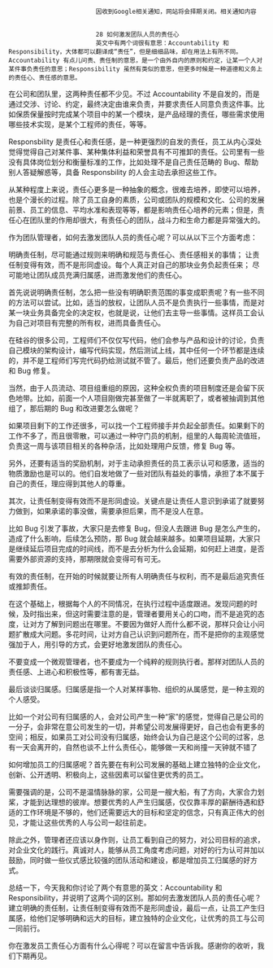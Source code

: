 
                            
                            因收到Google相关通知，网站将会择期关闭。相关通知内容
                            
                            
                            28 如何激发团队人员的责任心
                            英文中有两个词很有意思：Accountability 和 Responsibility，大体都可以翻译成“责任”，但是细细品味，却在用法上有所不同。Accountability 有点儿问责、责任制的意思，是一个由外自内的原则和约定，让某一个人对某件事负责任的意思；Responsibility 虽然有类似的意思，但更多时候是一种道德和义务上的责任心、责任感的意思。

在公司和团队里，这两种责任都不少见。不过 Accountability 不是自发的，而是通过交涉、讨论、约定，最终决定由谁来负责，并要求责任人同意负责这件事。比如保质保量按时完成某个项目中的某一个模块，是产品经理的责任，哪些需求使用哪些技术实现，是某个工程师的责任，等等。

Responsbility 是责任心和责任感，是一种更强烈的自发的责任，员工从内心深处觉得觉得自己对某件事、某种集体利益和荣誉具有不可推卸的责任。公司里有一些没有具体岗位划分和衡量标准的工作，比如处理不是自己责任范畴的 Bug、帮助别人答疑解惑等，具备 Responsbility 的人会主动去承担这些工作。

从某种程度上来说，责任心更多是一种抽象的概念，很难去培养，即使可以培养，也是个漫长的过程。除了员工自身的素质，公司或团队的规模和文化、公司的发展前景、员工的信息、平均水准和表现等等，都是影响责任心培养的元素；但是，责任心在团队里的作用却很大，有责任心的团队，战斗力和生命力都是异常强大的。

作为团队管理者，如何去激发团队人员的责任心呢？可以从以下三个方面考虑：


明确责任制，尽可能通过规则来明确和规范与责任心、责任感相关的事情；
让责任制变得有效，而不是形同虚设。每个人真正对自己的那块业务负起责任来；
尽可能地让团队成员充满归属感，进而激发他们的责任心。


首先说说明确责任制，怎么把一些没有明确职责范围的事变成职责呢？有一些不同的方法可以尝试。比如，适当的放权，让团队人员不是负责执行一些事情，而是对某一块业务具备完全的决定权，也就是说，让他们去主导一些事情。这样员工会认为自己对项目有完整的所有权，进而具备责任心。

在硅谷的很多公司，工程师们不仅仅写代码，他们会参与产品和设计的讨论，负责自己模块的架构设计，编写代码实现，然后测试上线，其中任何一个环节都是连续的，并不是工程师们写完代码扔给测试就不管了。最后，他们还要负责产品的改进和 Bug 修复。

当然，由于人员流动、项目组重组的原因，这种全权负责的项目制度还是会留下灰色地带。比如，前面一个人项目刚做完甚至做了一半就离职了，或者被抽调到其他组了，那后期的 Bug 和改进要怎么做呢？

如果项目剩下的工作还很多，可以找一个工程师接手并负起全部责任。如果剩下的工作不多了，而且很零散，可以通过一种守门员的机制，组里的人每周轮流值班，负责这一周与该项目相关的各种杂活，比如处理用户反馈，修复 Bug 等。

另外，还要有适当的奖励机制，对于主动承担责任的员工表示认可和感激，适当的物质激励也是可以的。他们自发地做了一些对团队有益处的事情，承担了本不属于自己的责任，理应得到其他人的尊重。

其次，让责任制变得有效而不是形同虚设。关键点是让责任人意识到承诺了就要努力做到，如果承诺的事没做，需要承担后果，而不是没人在意。

比如 Bug 引发了事故，大家只是去修复 Bug，但没人去跟进 Bug 是怎么产生的，造成了什么影响，后续怎么预防，那 Bug 就会越来越多。如果项目延期，大家只是继续延后项目完成的时间线，而不是去分析为什么会延期，如何赶上进度，是否需要外部资源的支持，那期限就会变得可有可无。

有效的责任制，在开始的时候就要让所有人明确责任与权利，而不是最后追究责任或推卸责任。

在这个基础上，根据每个人的不同情况，在执行过程中适度跟进。发现问题的时候，及时指出来，但这时需要注意的是，管理者要用关心的口吻，而不是追究的态度，让对方了解到问题出在哪里。不要因为做好人而什么都不说，那样只会让小问题扩散成大问题。多花时间，让对方自己认识到问题所在，而不是把你的主观感觉强加于人，用引导的方式，会更好地激发团队的责任心。

不要变成一个微观管理者，也不要成为一个纯粹的规则执行者。那样对团队人员的责任感、上进心和积极性等，都有害无益。

最后谈谈归属感。归属感是指一个人对某样事物、组织的从属感觉，是一种主观的个人感受。

比如一个对公司有归属感的人，会对公司产生一种“家”的感觉，觉得自己是公司的一分子，会非常在意公司发生的一切，并希望公司发展得更好，自己也会有更多的空间；相反，如果员工对公司没有归属感，始终会认为自己是这个公司的过客，总有一天会离开的，自然也谈不上什么责任心，能够做一天和尚撞一天钟就不错了

如何增加员工的归属感呢？首先要在有利公司发展的基础上建立独特的企业文化，创新、公开透明、积极向上，这些因素可以留住更优秀的员工。

需要强调的是，公司不是温情脉脉的家，公司是一艘大船，有了方向，大家合力划桨，才能到达理想的彼岸。想要优秀的人产生归属感，仅仅靠丰厚的薪酬待遇和舒适的工作环境是不够的，他们还需要远大的目标和坚定的信念，只有真正伟大的创见，才能让这些优秀的人与公司一起往前走。

除此之外，管理者还应该以身作则，让员工看到自己的努力，对公司目标的追求，对企业文化的践行。真诚对人，能够从员工角度考虑问题，对好的行为认可并加以鼓励，同时做一些仪式感比较强的团队活动和建设，都是增加员工归属感的好方式。

总结一下，今天我和你讨论了两个有意思的英文：Accountability 和 Responsibility，并说明了这两个词的区别。那如何去激发团队人员的责任心呢？建立明确的责任制，让责任制变得有效而不是形同虚设，最后一点，让员工产生归属感，给他们足够明确和远大的目标，建立独特的企业文化，让优秀的员工与公司一同前行。

你在激发员工责任心方面有什么心得呢？可以在留言中告诉我。感谢你的收听，我们下期再见。

                        
                        
                            